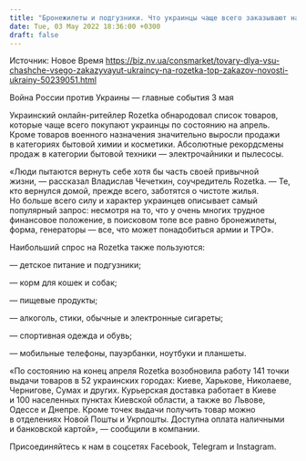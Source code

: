 ```yaml
---
title: "Бронежилеты и подгузники. Что украинцы чаще всего заказывают на Rozetka — топ товаров в апреле"
date: Tue, 03 May 2022 18:36:00 +0300
draft: false
---
```

Источник: Новое Время https://biz.nv.ua/consmarket/tovary-dlya-vsu-chashche-vsego-zakazyvayut-ukraincy-na-rozetka-top-zakazov-novosti-ukrainy-50239051.html


Война России против Украины — главные события 3 мая

Украинский онлайн-ритейлер Rozetka обнародовал список товаров, которые чаще всего покупают украинцы по состоянию на апрель. Кроме товаров военного назначения значительно выросли продажи в категориях бытовой химии и косметики. Абсолютные рекордсмены продаж в категории бытовой техники — электрочайники и пылесосы.

 «Люди пытаются вернуть себе хотя бы часть своей привычной жизни, — рассказал Владислав Чечеткин, соучредитель Rozetka. — Те, кто вернулся домой, прежде всего, заботятся о чистоте жилья. Но больше всего силу и характер украинцев описывает самый популярный запрос: несмотря на то, что у очень многих трудное финансовое положение, в поисковом топе все равно бронежилеты, форма, генераторы — все, что может понадобиться армии и ТРО».

 Наибольший спрос на Rozetka также пользуются:

 — детское питание и подгузники;

 — корм для кошек и собак;

 — пищевые продукты;

 — алкоголь, стики, обычные и электронные сигареты;

 — спортивная одежда и обувь;

 — мобильные телефоны, пауэрбанки, ноутбуки и планшеты.

 «По состоянию на конец апреля Rozetka возобновила работу 141 точки выдачи товаров в 52 украинских городах: Киеве, Харькове, Николаеве, Чернигове, Сумах и других. Курьерская доставка работает в Киеве и 100 населенных пунктах Киевской области, а также во Львове, Одессе и Днепре. Кроме точек выдачи получить товар можно в отделениях Новой Пошты и Укрпошты. Доступна оплата наличными и банковской картой», — сообщили в компании.

Присоединяйтесь к нам в соцсетях Facebook, Telegram и Instagram.
